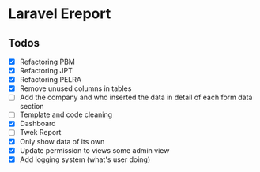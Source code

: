 # Laravel Ereport
## Todos
- [x] Refactoring PBM
- [x] Refactoring JPT
- [x] Refactoring PELRA
- [x] Remove unused columns in tables
- [ ] Add the company and who inserted the data in detail of each form data section
- [ ] Template and code cleaning
- [x] Dashboard
- [ ] Twek Report
- [x] Only show data of its own
- [x] Update permission to views some admin view
- [x] Add logging system (what's user doing)
